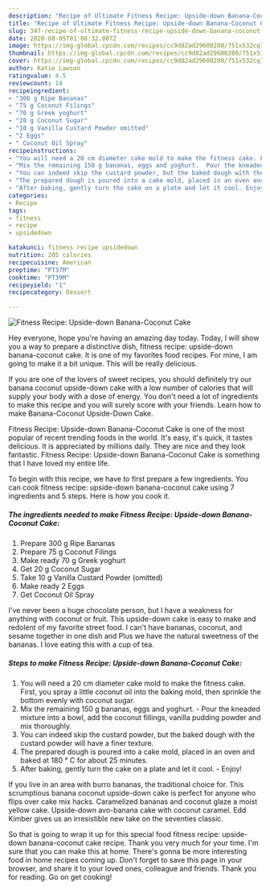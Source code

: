```yaml
---
description: "Recipe of Ultimate Fitness Recipe: Upside-down Banana-Coconut Cake"
title: "Recipe of Ultimate Fitness Recipe: Upside-down Banana-Coconut Cake"
slug: 347-recipe-of-ultimate-fitness-recipe-upside-down-banana-coconut-cake
date: 2020-08-05T01:08:32.007Z
image: https://img-global.cpcdn.com/recipes/cc9d82ad29600280/751x532cq70/fitness-recipe-upside-down-banana-coconut-cake-recipe-main-photo.jpg
thumbnail: https://img-global.cpcdn.com/recipes/cc9d82ad29600280/751x532cq70/fitness-recipe-upside-down-banana-coconut-cake-recipe-main-photo.jpg
cover: https://img-global.cpcdn.com/recipes/cc9d82ad29600280/751x532cq70/fitness-recipe-upside-down-banana-coconut-cake-recipe-main-photo.jpg
author: Katie Lawson
ratingvalue: 4.5
reviewcount: 14
recipeingredient:
- "300 g Ripe Bananas"
- "75 g Coconut Filings"
- "70 g Greek yoghurt"
- "20 g Coconut Sugar"
- "10 g Vanilla Custard Powder omitted"
- "2 Eggs"
- " Coconut Oil Spray"
recipeinstructions:
- "You will need a 20 cm diameter cake mold to make the fitness cake. First, you spray a little coconut oil into the baking mold, then sprinkle the bottom evenly with coconut sugar."
- "Mix the remaining 150 g bananas, eggs and yoghurt.  Pour the kneaded mixture into a bowl, add the coconut fillings, vanilla pudding powder and mix thoroughly."
- "You can indeed skip the custard powder, but the baked dough with the custard powder will have a finer texture."
- "The prepared dough is poured into a cake mold, placed in an oven and baked at 180 ° C for about 25 minutes."
- "After baking, gently turn the cake on a plate and let it cool. Enjoy!"
categories:
- Recipe
tags:
- fitness
- recipe
- upsidedown

katakunci: fitness recipe upsidedown 
nutrition: 205 calories
recipecuisine: American
preptime: "PT37M"
cooktime: "PT39M"
recipeyield: "1"
recipecategory: Dessert

---
```



![Fitness Recipe: Upside-down Banana-Coconut Cake](https://img-global.cpcdn.com/recipes/cc9d82ad29600280/751x532cq70/fitness-recipe-upside-down-banana-coconut-cake-recipe-main-photo.jpg)

Hey everyone, hope you're having an amazing day today. Today, I will show you a way to prepare a distinctive dish, fitness recipe: upside-down banana-coconut cake. It is one of my favorites food recipes. For mine, I am going to make it a bit unique. This will be really delicious.

If you are one of the lovers of sweet recipes, you should definitely try our banana coconut upside-down cake with a low number of calories that will supply your body with a dose of energy. You don&#39;t need a lot of ingredients to make this recipe and you will surely score with your friends. Learn how to make Banana-Coconut Upside-Down Cake.

Fitness Recipe: Upside-down Banana-Coconut Cake is one of the most popular of recent trending foods in the world. It's easy, it's quick, it tastes delicious. It is appreciated by millions daily. They are nice and they look fantastic. Fitness Recipe: Upside-down Banana-Coconut Cake is something that I have loved my entire life.


To begin with this recipe, we have to first prepare a few ingredients. You can cook fitness recipe: upside-down banana-coconut cake using 7 ingredients and 5 steps. Here is how you cook it.

<!--inarticleads1-->

##### The ingredients needed to make Fitness Recipe: Upside-down Banana-Coconut Cake:

1. Prepare 300 g Ripe Bananas
1. Prepare 75 g Coconut Filings
1. Make ready 70 g Greek yoghurt
1. Get 20 g Coconut Sugar
1. Take 10 g Vanilla Custard Powder (omitted)
1. Make ready 2 Eggs
1. Get  Coconut Oil Spray


I&#39;ve never been a huge chocolate person, but I have a weakness for anything with coconut or fruit. This upside-down cake is easy to make and redolent of my favorite street food. I can&#39;t have bananas, coconut, and sesame together in one dish and Plus we have the natural sweetness of the bananas. I love eating this with a cup of tea. 

<!--inarticleads2-->

##### Steps to make Fitness Recipe: Upside-down Banana-Coconut Cake:

1. You will need a 20 cm diameter cake mold to make the fitness cake. First, you spray a little coconut oil into the baking mold, then sprinkle the bottom evenly with coconut sugar.
1. Mix the remaining 150 g bananas, eggs and yoghurt.  - Pour the kneaded mixture into a bowl, add the coconut fillings, vanilla pudding powder and mix thoroughly.
1. You can indeed skip the custard powder, but the baked dough with the custard powder will have a finer texture.
1. The prepared dough is poured into a cake mold, placed in an oven and baked at 180 ° C for about 25 minutes.
1. After baking, gently turn the cake on a plate and let it cool. - Enjoy!


If you live in an area with burro bananas, the traditional choice for. This scrumptious banana coconut upside-down cake is perfect for anyone who flips over cake mix hacks. Caramelized bananas and coconut glaze a moist yellow cake. Upside-down avo-banana cake with coconut caramel. Edd Kimber gives us an irresistible new take on the seventies classic. 

So that is going to wrap it up for this special food fitness recipe: upside-down banana-coconut cake recipe. Thank you very much for your time. I'm sure that you can make this at home. There's gonna be more interesting food in home recipes coming up. Don't forget to save this page in your browser, and share it to your loved ones, colleague and friends. Thank you for reading. Go on get cooking!
